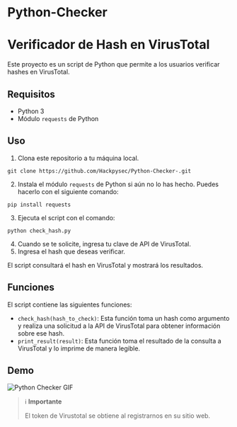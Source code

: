 # Python-Checker


# Verificador de Hash en VirusTotal

Este proyecto es un script de Python que permite a los usuarios verificar hashes en VirusTotal.

## Requisitos

- Python 3
- Módulo `requests` de Python

## Uso

1. Clona este repositorio a tu máquina local.
```
git clone https://github.com/Hackpysec/Python-Checker-.git
```

2. Instala el módulo `requests` de Python si aún no lo has hecho. Puedes hacerlo con el siguiente comando: 
```
pip install requests
```

3. Ejecuta el script con el comando:
```
python check_hash.py
```

4. Cuando se te solicite, ingresa tu clave de API de VirusTotal.
5. Ingresa el hash que deseas verificar.

El script consultará el hash en VirusTotal y mostrará los resultados.

## Funciones

El script contiene las siguientes funciones:

- `check_hash(hash_to_check)`: Esta función toma un hash como argumento y realiza una solicitud a la API de VirusTotal para obtener información sobre ese hash.
- `print_result(result)`: Esta función toma el resultado de la consulta a VirusTotal y lo imprime de manera legible.





## Demo

![Python Checker GIF](https://file.notion.so/f/f/1cd5049b-3b5a-4577-b5c5-17f623e92663/47795c7d-de5b-4c55-a8f3-658c6e7bc190/python_checker.gif?id=a2dc7917-8309-44f3-895c-785aea8e4a3e&table=block&spaceId=1cd5049b-3b5a-4577-b5c5-17f623e92663&expirationTimestamp=1698192000000&signature=8N9mdJuP_jW87mdAJ7akKi_i54Kr1CZE9IhOXbJol14&downloadName=python+checker.gif)


>
> :information_source: **Importante**
>
> El token de Virustotal se obtiene al registrarnos en su sitio web.
> 

